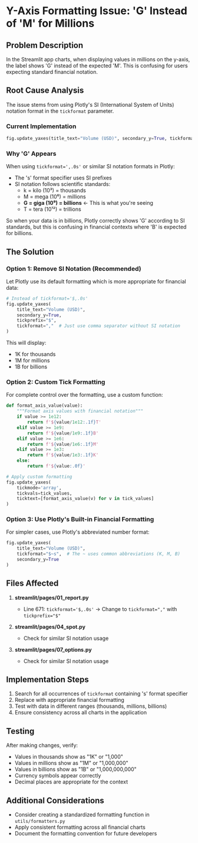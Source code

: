 # Y-Axis Formatting Issue: 'G' Instead of 'M' for Millions

## Problem Description

In the Streamlit app charts, when displaying values in millions on the y-axis, the label shows 'G' instead of the expected 'M'. This is confusing for users expecting standard financial notation.

## Root Cause Analysis

The issue stems from using Plotly's SI (International System of Units) notation format in the `tickformat` parameter.

### Current Implementation
```python
fig.update_yaxes(title_text="Volume (USD)", secondary_y=True, tickformat='$,.0s')
```

### Why 'G' Appears

When using `tickformat=',.0s'` or similar SI notation formats in Plotly:
- The 's' format specifier uses SI prefixes
- SI notation follows scientific standards:
  - k = kilo (10³) = thousands
  - M = mega (10⁶) = millions
  - **G = giga (10⁹) = billions** ← This is what you're seeing
  - T = tera (10¹²) = trillions

So when your data is in billions, Plotly correctly shows 'G' according to SI standards, but this is confusing in financial contexts where 'B' is expected for billions.

## The Solution

### Option 1: Remove SI Notation (Recommended)
Let Plotly use its default formatting which is more appropriate for financial data:

```python
# Instead of tickformat='$,.0s'
fig.update_yaxes(
    title_text="Volume (USD)", 
    secondary_y=True,
    tickprefix="$",
    tickformat=","  # Just use comma separator without SI notation
)
```

This will display:
- 1K for thousands
- 1M for millions
- 1B for billions

### Option 2: Custom Tick Formatting
For complete control over the formatting, use a custom function:

```python
def format_axis_value(value):
    """Format axis values with financial notation"""
    if value >= 1e12:
        return f'${value/1e12:.1f}T'
    elif value >= 1e9:
        return f'${value/1e9:.1f}B'
    elif value >= 1e6:
        return f'${value/1e6:.1f}M'
    elif value >= 1e3:
        return f'${value/1e3:.1f}K'
    else:
        return f'${value:.0f}'

# Apply custom formatting
fig.update_yaxes(
    tickmode='array',
    tickvals=tick_values,
    ticktext=[format_axis_value(v) for v in tick_values]
)
```

### Option 3: Use Plotly's Built-in Financial Formatting
For simpler cases, use Plotly's abbreviated number format:

```python
fig.update_yaxes(
    title_text="Volume (USD)",
    tickformat="$~s",  # The ~ uses common abbreviations (K, M, B)
    secondary_y=True
)
```

## Files Affected

1. **streamlit/pages/01_report.py**
   - Line 671: `tickformat='$,.0s'` → Change to `tickformat=","` with `tickprefix="$"`

2. **streamlit/pages/04_spot.py**
   - Check for similar SI notation usage

3. **streamlit/pages/07_options.py**
   - Check for similar SI notation usage

## Implementation Steps

1. Search for all occurrences of `tickformat` containing 's' format specifier
2. Replace with appropriate financial formatting
3. Test with data in different ranges (thousands, millions, billions)
4. Ensure consistency across all charts in the application

## Testing

After making changes, verify:
- Values in thousands show as "1K" or "1,000"
- Values in millions show as "1M" or "1,000,000"
- Values in billions show as "1B" or "1,000,000,000"
- Currency symbols appear correctly
- Decimal places are appropriate for the context

## Additional Considerations

- Consider creating a standardized formatting function in `utils/formatters.py`
- Apply consistent formatting across all financial charts
- Document the formatting convention for future developers